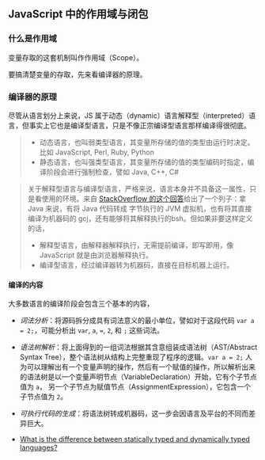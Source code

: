 ## JavaScript 中的作用域与闭包


### 什么是作用域

变量存取的这套机制叫作作用域（Scope）。

要搞清楚变量的存取，先来看编译器的原理。

### 编译器的原理

尽管从语言划分上来说，JS 属于动态（dynamic）语言解释型（interpreted）语言，但事实上它也是编译型语言，只是不像正宗编译型语言那样编译得很彻底。

> * 动态语言，也叫弱类型语言，其变量所存储的值的类型由运行时决定。比如 JavaScript, Perl, Ruby, Python
> * 静态语言，也叫强类型语言，其变量所存储的值的类型编码时指定，编译阶段会进行强制检查，譬如 Java, C++, C#


> 关于解释型语言与编译型语言，严格来说，语言本身并不具备这一属性，只是看使用的环境。来自 [StackOverflow 的这个回答](https://stackoverflow.com/a/3265602/1553656)给出了一个列子：拿 Java 来说，有将 Java 代码转成 字节执行的 JVM 虚拟机，也有将其直接编译为机器码的 gcj，还有能够将其解释执行的bsh。但如果非要这样定义的话，
> * 解释型语言，由解释器解释执行，无需提前编译，即写即用，像 JavaScript 就是由浏览器解释执行。
> * 编译型语言，经过编译器转为机器码，直接在目标机器上运行。

#### 编译的内容

大多数语言的编译阶段会包含三个基本的内容，

* *词法分析*：将源码拆分成具有词法意义的最小单位，譬如对于这段代码 `var a = 2;`，可能分析出 `var`, `a`, `=`, `2`, 和 `;` 这些词法。
* *语法树解析*：将上面得到的一组词法根据其含意组装成语法树（AST/Abstract Syntax Tree），整个语法树从结构上完整重现了程序的逻辑。`var a = 2;` 人为可以理解出有一个变量声明的操作，然后有一个赋值的操作，所以解析出来的语法树是以一个变量声明节点（VariableDeclaration）开始，它有个子节点值为 `a`， 另一个子节点为赋值节点（AssignmentExpression），它包含一个子节点值为 `2`。 

* *可执行代码的生成*：将语法树转成机器码，这一步会因语言及平台的不同而差异巨大。





* [What is the difference between statically typed and dynamically typed languages?](https://stackoverflow.com/a/1517670/1553656)

